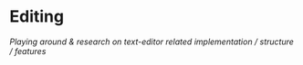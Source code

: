 # Editing

_Playing around & research on text-editor related implementation / structure / features_

